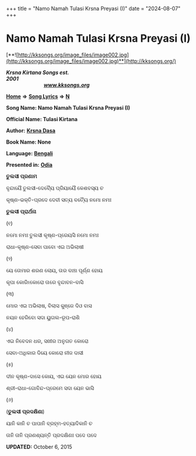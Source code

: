 +++
title = "Namo Namah Tulasi Krsna Preyasi (I)"
date = "2024-08-07"
+++

# Namo Namah Tulasi Krsna Preyasi (I)
[**![http://kksongs.org/image_files/image002.jpg](http://kksongs.org/image_files/image002.jpg)**](http://kksongs.org/)

**_Krsna Kirtana Songs est. 2001_**                                                                                                                                                 **_www.kksongs.org_**

[**Home**](http://kksongs.org/) **⇒** [**Song Lyrics**](http://kksongs.org/lyrics.html) **⇒** [**N**](http://kksongs.org/songs/song_n.html)

**Song Name: Namo Namah Tulasi Krsna Preyasi (I)**

**Official Name: Tulasi Kirtana**

**Author:** [**Krsna Dasa**](http://kksongs.org/authors/list/krsnadasa.html)

**Book Name: None**

**Language:** [**Bengali**](http://kksongs.org/language/list/bengali.html)

**Presented in:** [**Odia**](http://kksongs.org/unicode/odia.html) 

**ତୁଲସୀ** **ପ୍ରଣାମ**

ବୃନ୍ଦାୟୈ ତୁଲସୀ\-ଦେବ୍ୟୈ ପ୍ରିୟାୟୈ କେଶବସ୍ୟ ଚ

କୃଷ୍ଣ\-ଭକ୍ତି\-ପ୍ରଦେ ଦେବୀ ସତ୍ୟ ବତ୍ୟୈ ନମୋ ନମଃ

**ତୁଲସୀ** **ପ୍ରାର୍ଥନା**

(୧)

ନମୋ ନମଃ ତୁଲସୀ କୃଷ୍ଣ\-ପ୍ରେୟସି ନମୋ ନମଃ

ରାଧା\-କୃଷ୍ଣ\-ସେବା ପାବୋ ଏଇ ଅଭିଲାଷୀ

(୨)

ୟେ ତୋମାର ଶରଣ ଲୋୟ, ତାର ବାଞ୍ଚା ପୂର୍ଣ୍ଣ ହୋୟ

କୃପା କୋରିଽକୋରୋ ତାରେ ବୃନ୍ଦାବନ\-ବାସି

(୩)

ମୋର ଏଇ ଅଭିଲାଷ, ବିଲାସ କୁଞ୍ଜେ ଦିଓ ବାସ

ନୟନ ହେରିବୋ ସଦା ୟୁଗଲ\-ରୂପ\-ରାଶି

(୪)

ଏଇ ନିବେଦନ ଧର, ସଖୀର ଅନୁଗତ କୋରୋ

ସେବା\-ଅଧିକାର ଦିୟେ କୋରୋ ନୀଜ ଦାସୀ

(୫)

ଦୀନ କୃଷ୍ଣ\-ଦାସେ କୋୟ, ଏଇ ୟେନ ମୋର ହୋୟ

ଶ୍ରୀ\-ରାଧା\-ଗୋବିନ୍ଦ\-ପ୍ରେମେ ସଦା ୟେନ ଭାସି

(୬)

(**ତୁଲସୀ** **ପ୍ରଦକ୍ଷିଣା**)

ୟାନି କାନି ଚ ପାପାନି ବ୍ରହ୍ମ\-ହତ୍ୟାଦିକାନି ଚ

ତାନି ତାନି ପ୍ରଣଶ୍ୟନ୍ତି ପ୍ରଦକ୍ଷିଣଃ ପଦେ ପଦେ

**UPDATED:** October 6, 2015
